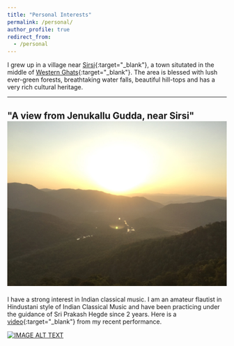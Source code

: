 ```yaml
---
title: "Personal Interests"
permalink: /personal/
author_profile: true
redirect_from:
  - /personal
---
```



I grew up in a village near [Sirsi](https://en.wikipedia.org/wiki/Sirsi,_Karnataka){:target="_blank"}, a town situtated in the middle of [Western Ghats](https://en.wikipedia.org/wiki/Western_Ghats){:target="_blank"}. The area is blessed with lush ever-green forests, breathtaking water falls, beautiful hill-tops and has a very rich cultural heritage. 

---
"A view from Jenukallu Gudda, near Sirsi"
<br/><img src='/images/Jenukallu_gudda.jpg'>
---

I have a strong interest in Indian classical music. I am an amateur flautist in Hindustani style of Indian Classical Music and have been practicing under the guidance of Sri Prakash Hegde since 2 years. Here is a [video](https://www.facebook.com/Karthikhegde7/videos/1413755802036304/){:target="_blank"} from my recent performance.

[![IMAGE ALT TEXT](http://img.youtube.com/vi/-x6M_I1jgDk/0.jpg)](https://www.youtube.com/watch?v=-x6M_I1jgDk "Raga Yaman - Flute - Drut Teental - Kartik Hegde")
  
